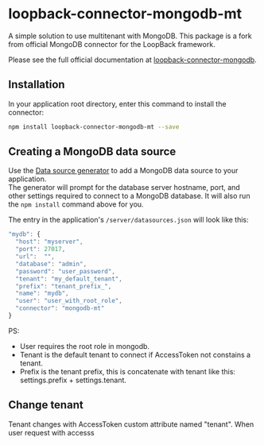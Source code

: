 # loopback-connector-mongodb-mt

A simple solution to use multitenant with MongoDB.
This package is a fork from official MongoDB connector for the LoopBack framework.

Please see the full official documentation at [loopback-connector-mongodb](https://github.com/strongloop/loopback-connector-mongodb).

## Installation

In your application root directory, enter this command to install the connector:

```sh
npm install loopback-connector-mongodb-mt --save
```

## Creating a MongoDB data source

Use the [Data source generator](http://loopback.io/doc/en/lb3/Data-source-generator.html) to add a MongoDB data source to your application.  
The generator will prompt for the database server hostname, port, and other settings
required to connect to a MongoDB database.  It will also run the `npm install` command above for you.

The entry in the application's `/server/datasources.json` will look like this:

```javascript
"mydb": {
  "host": "myserver",
  "port": 27017,
  "url":  "",
  "database": "admin",
  "password": "user_password",
  "tenant": "my_default_tenant",
  "prefix": "tenant_prefix_",
  "name": "mydb",
  "user": "user_with_root_role",
  "connector": "mongodb-mt"
}
```
PS:
  * User requires the root role in mongodb.
  * Tenant is the default tenant to connect if AccessToken not constains a tenant.
  * Prefix is the tenant prefix, this is concatenate with tenant like this: settings.prefix + settings.tenant.

## Change tenant

Tenant changes with AccessToken custom attribute named "tenant".
When user request with accesss 